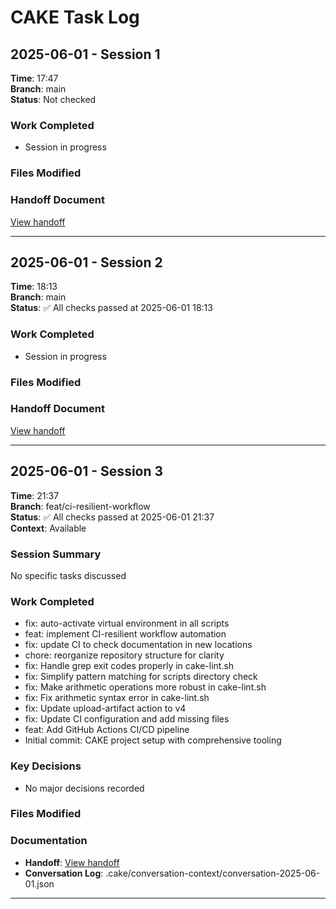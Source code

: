 # CAKE Task Log

## 2025-06-01 - Session 1

**Time**: 17:47  
**Branch**: main  
**Status**: Not checked  

### Work Completed
- Session in progress

### Files Modified


### Handoff Document
[View handoff](/Users/dustinkirby/Documents/GitHub/CAKE/docs/handoff/2025-06-01-1.md)

---

## 2025-06-01 - Session 2

**Time**: 18:13  
**Branch**: main  
**Status**: ✅ All checks passed at 2025-06-01 18:13  

### Work Completed
- Session in progress

### Files Modified


### Handoff Document
[View handoff](/Users/dustinkirby/Documents/GitHub/CAKE/docs/handoff/2025-06-01-2.md)

---

## 2025-06-01 - Session 3

**Time**: 21:37  
**Branch**: feat/ci-resilient-workflow  
**Status**: ✅ All checks passed at 2025-06-01 21:37  
**Context**: Available

### Session Summary
No specific tasks discussed

### Work Completed
- fix: auto-activate virtual environment in all scripts
- feat: implement CI-resilient workflow automation
- fix: update CI to check documentation in new locations
- chore: reorganize repository structure for clarity
- fix: Handle grep exit codes properly in cake-lint.sh
- fix: Simplify pattern matching for scripts directory check
- fix: Make arithmetic operations more robust in cake-lint.sh
- fix: Fix arithmetic syntax error in cake-lint.sh
- fix: Update upload-artifact action to v4
- fix: Update CI configuration and add missing files
- feat: Add GitHub Actions CI/CD pipeline
- Initial commit: CAKE project setup with comprehensive tooling

### Key Decisions
- No major decisions recorded

### Files Modified


### Documentation
- **Handoff**: [View handoff](/Users/dustinkirby/Documents/GitHub/CAKE/docs/handoff/2025-06-01-3.md)
- **Conversation Log**: .cake/conversation-context/conversation-2025-06-01.json

---

